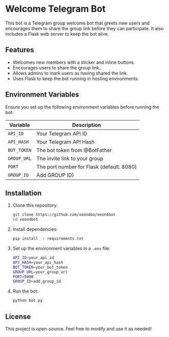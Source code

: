 # Welcome Telegram  Bot

This bot is a Telegram group welcome bot that greets new users and encourages them to share the group link before they can participate. It also includes a Flask web server to keep the bot alive.

## Features
- Welcomes new members with a sticker and inline buttons.
- Encourages users to share the group link.
- Allows admins to mark users as having shared the link.
- Uses Flask to keep the bot running in hosting environments.

## Environment Variables
Ensure you set up the following environment variables before running the bot:

| Variable   | Description |
|------------|-------------|
| `API_ID`   | Your Telegram API ID |
| `API_HASH` | Your Telegram API Hash |
| `BOT_TOKEN` | The bot token from @BotFather |
| `GROUP_URL` | The invite link to your group |
| `PORT` | The port number for Flask (default: 8080) |
| `GROUP_ID` | Add GROUP ID) |

## Installation
1. Clone this repository:
   ```sh
   git clone https://github.com/xeon4bo/xeon4bot
   cd xeon4bot
   ```
2. Install dependencies:
   ```sh
   pip install -r requirements.txt
   ```
3. Set up the environment variables in a `.env` file:
   ```sh
   API_ID=your_api_id
   API_HASH=your_api_hash
   BOT_TOKEN=your_bot_token
   GROUP_URL=your_group_url
   PORT=5000
   GROUP_ID=add_group_id
   ```
4. Run the bot:
   ```sh
   python bot.py
   ```

## License
This project is open-source. Feel free to modify and use it as needed!

